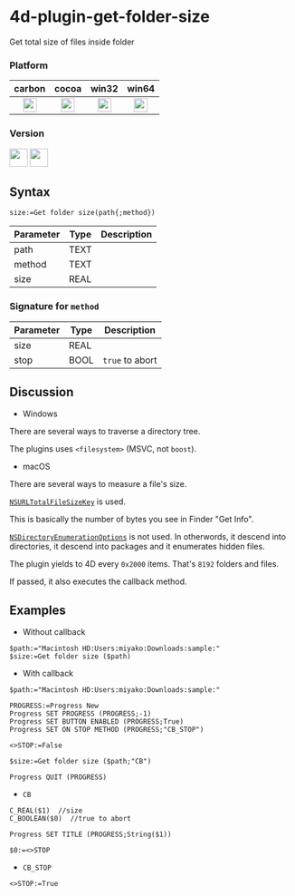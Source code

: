 # 4d-plugin-get-folder-size
Get total size of files inside folder

### Platform

| carbon | cocoa | win32 | win64 |
|:------:|:-----:|:---------:|:---------:|
|<img src="https://cloud.githubusercontent.com/assets/1725068/22371562/1b091f0a-e4db-11e6-8458-8653954a7cce.png" width="24" height="24" />|<img src="https://cloud.githubusercontent.com/assets/1725068/22371562/1b091f0a-e4db-11e6-8458-8653954a7cce.png" width="24" height="24" />|<img src="https://cloud.githubusercontent.com/assets/1725068/22371562/1b091f0a-e4db-11e6-8458-8653954a7cce.png" width="24" height="24" />|<img src="https://cloud.githubusercontent.com/assets/1725068/22371562/1b091f0a-e4db-11e6-8458-8653954a7cce.png" width="24" height="24" />|

### Version

<img src="https://cloud.githubusercontent.com/assets/1725068/18940649/21945000-8645-11e6-86ed-4a0f800e5a73.png" width="32" height="32" /> <img src="https://cloud.githubusercontent.com/assets/1725068/18940648/2192ddba-8645-11e6-864d-6d5692d55717.png" width="32" height="32" />

## Syntax

```
size:=Get folder size(path{;method})
```

Parameter|Type|Description
------------|------------|----
path|TEXT|
method|TEXT|
size|REAL|

### Signature for ``method``

Parameter|Type|Description
------------|------------|----
size|REAL|
stop|BOOL|``true`` to abort

## Discussion

* Windows

There are several ways to traverse a directory tree.

The plugins uses ``<filesystem>`` (MSVC, not ``boost``).

* macOS

There are several ways to measure a file's size. 

[``NSURLTotalFileSizeKey``](https://developer.apple.com/documentation/foundation/nsurlresourcekey?language=objc) is used.

This is basically the number of bytes you see in Finder "Get Info".

[``NSDirectoryEnumerationOptions``](https://developer.apple.com/documentation/foundation/nsdirectoryenumerationoptions?language=objc) is not used. In otherwords, it descend into directories, it descend into packages and it enumerates hidden files.

The plugin yields to 4D every ``0x2000`` items. That's ``8192`` folders and files.

If passed, it also executes the callback method.

## Examples

* Without callback

```
$path:="Macintosh HD:Users:miyako:Downloads:sample:"
$size:=Get folder size ($path)
```

* With callback

```
$path:="Macintosh HD:Users:miyako:Downloads:sample:"

PROGRESS:=Progress New 
Progress SET PROGRESS (PROGRESS;-1)
Progress SET BUTTON ENABLED (PROGRESS;True)
Progress SET ON STOP METHOD (PROGRESS;"CB_STOP")

<>STOP:=False

$size:=Get folder size ($path;"CB")

Progress QUIT (PROGRESS)
```

* ``CB``

```
C_REAL($1)  //size
C_BOOLEAN($0)  //true to abort

Progress SET TITLE (PROGRESS;String($1))

$0:=<>STOP
```

* ``CB_STOP``

```
<>STOP:=True
```
